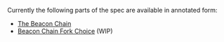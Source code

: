 Currently the following parts of the spec are available in annotated form:

* [The Beacon Chain](./beacon-chain.md)
* [Beacon Chain Fork Choice](./fork-choice.md) (WIP)
